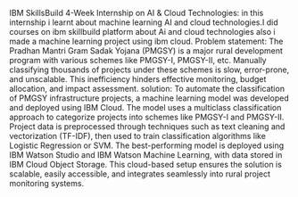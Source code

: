 IBM SkillsBuild 4-Week Internship on AI & Cloud Technologies:
in this internship i learnt about machine learning AI and cloud technologies.I did courses on ibm skillbuild platform about Ai and cloud technologies also i made a machine learning project using ibm cloud.
Problem statement: The Pradhan Mantri Gram Sadak Yojana (PMGSY) is a major rural development program with various schemes like PMGSY-I, PMGSY-II, etc. Manually classifying thousands of projects under these schemes is slow, error-prone, and unscalable. This inefficiency hinders effective monitoring, budget allocation, and impact assessment.
solution: To automate the classification of PMGSY infrastructure projects, a machine learning model was developed and deployed using IBM Cloud. The model uses a multiclass classification approach to categorize projects into schemes like PMGSY-I and PMGSY-II. Project data is preprocessed through techniques such as text cleaning and vectorization (TF-IDF), then used to train classification algorithms like Logistic Regression or SVM. The best-performing model is deployed using IBM Watson Studio and IBM Watson Machine Learning, with data stored in IBM Cloud Object Storage. This cloud-based setup ensures the solution is scalable, easily accessible, and integrates seamlessly into rural project monitoring systems.
